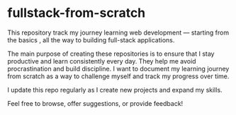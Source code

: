 # fullstack-from-scratch


This repository track my journey learning web development — starting from the basics , all the way to building full-stack  applications.

The main purpose of creating these repositories is to ensure that I stay productive and learn consistently every day. They help me avoid procrastination and build discipline. I want to document my learning journey from scratch as a way to challenge myself and track my progress over time.

I update this repo regularly as I create new projects and expand my skills.

Feel free to browse, offer suggestions, or provide feedback!
